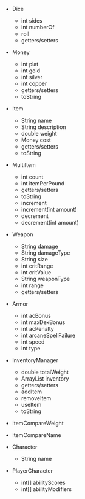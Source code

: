 + Dice
  - int sides
  - int numberOf
  
  + roll
  + getters/setters

+ Money
  - int plat
  - int gold
  - int silver
  - int copper
  
  + getters/setters
  + toString

+ Item
  - String name
  - String description
  - double weight
  - Money cost

  + getters/setters
  + toString

+ MultiItem
  - int count
  - int itemPerPound
  
  + getters/setters
  + toString
  + increment
  + increment(int amount)
  + decrement
  + decrement(int amount)
 
+ Weapon
  - String damage
  - String damageType
  - String size
  - int critRange
  - int critValue
  - String weaponType
  - int range
  
  + getters/setters
  
+ Armor
  - int acBonus
  - int maxDexBonus
  - int acPenalty
  - int arcaneSpellFailure
  - int speed
  - int type
  
+ InventoryManager
  - double totalWeight
  - ArrayList<Item> inventory
  
  + getters/setters
  + addItem
  + removeItem
  + useItem
  + toString
  
+ ItemCompareWeight

+ ItemCompareName

+ Character
  - String name

+ PlayerCharacter
  - int[] abilityScores
  - int[] abilityModifiers
  